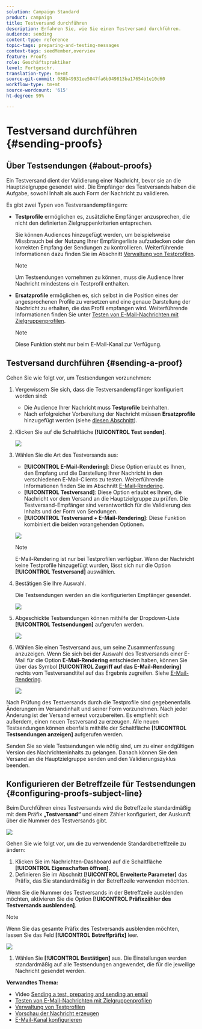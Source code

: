 ```yaml
---
solution: Campaign Standard
product: campaign
title: Testversand durchführen
description: Erfahren Sie, wie Sie einen Testversand durchführen.
audience: sending
content-type: reference
topic-tags: preparing-and-testing-messages
context-tags: seedMember,overview
feature: Proofs
role: Geschäftspraktiker
level: Fortgeschr.
translation-type: tm+mt
source-git-commit: 088b49931ee5047fa6b949813ba17654b1e10d60
workflow-type: tm+mt
source-wordcount: '615'
ht-degree: 99%

---
```



# Testversand durchführen {#sending-proofs}

## Über Testsendungen {#about-proofs}

Ein Testversand dient der Validierung einer Nachricht, bevor sie an die Hauptzielgruppe gesendet wird. Die Empfänger des Testversands haben die Aufgabe, sowohl Inhalt als auch Form der Nachricht zu validieren. 

Es gibt zwei Typen von Testversandempfängern:

* **Testprofile** ermöglichen es, zusätzliche Empfänger anzusprechen, die nicht den definierten Zielgruppenkriterien entsprechen.

   Sie können Audiences hinzugefügt werden, um beispielsweise Missbrauch bei der Nutzung Ihrer Empfängerliste aufzudecken oder den korrekten Empfang der Sendungen zu kontrollieren. Weiterführende Informationen dazu finden Sie im Abschnitt [Verwaltung von Testprofilen](../../audiences/using/managing-test-profiles.md).

   >[!NOTE]
   >
   >Um Testsendungen vornehmen zu können, muss die Audience Ihrer Nachricht mindestens ein Testprofil enthalten.

* **Ersatzprofile** ermöglichen es, sich selbst in die Position eines der angesprochenen Profile zu versetzen und eine genaue Darstellung der Nachricht zu erhalten, die das Profil empfangen wird. Weiterführende Informationen finden Sie unter [Testen von E-Mail-Nachrichten mit Zielgruppenprofilen](../../sending/using/testing-messages-using-target.md).

   >[!NOTE]
   >
   >Diese Funktion steht nur beim E-Mail-Kanal zur Verfügung.

## Testversand durchführen {#sending-a-proof}

Gehen Sie wie folgt vor, um Testsendungen vorzunehmen:

1. Vergewissern Sie sich, dass die Testversandempfänger konfiguriert worden sind:
   * Die Audience Ihrer Nachricht muss **Testprofile** beinhalten.
   * Nach erfolgreicher Vorbereitung der Nachricht müssen **Ersatzprofile** hinzugefügt werden (siehe [diesen Abschnitt](../../sending/using/testing-messages-using-target.md)).

1. Klicken Sie auf die Schaltfläche **[!UICONTROL Test senden]**.

   ![](assets/bat_select.png)

1. Wählen Sie die Art des Testversands aus:

   * **[!UICONTROL E-Mail-Rendering]**: Diese Option erlaubt es Ihnen, den Empfang und die Darstellung Ihrer Nachricht in den verschiedenen E-Mail-Clients zu testen. Weiterführende Informationen finden Sie im Abschnitt [E-Mail-Rendering](../../sending/using/email-rendering.md).
   * **[!UICONTROL Testversand]**: Diese Option erlaubt es Ihnen, die Nachricht vor dem Versand an die Hauptzielgruppe zu prüfen. Die Testversand-Empfänger sind verantwortlich für die Validierung des Inhalts und der Form von Sendungen.
   * **[!UICONTROL Testversand + E-Mail-Rendering]**: Diese Funktion kombiniert die beiden vorangehenden Optionen.

   ![](assets/bat_select1.png)

   >[!NOTE]
   >
   >E-Mail-Rendering ist nur bei Testprofilen verfügbar. Wenn der Nachricht keine Testprofile hinzugefügt wurden, lässt sich nur die Option **[!UICONTROL Testversand]** auswählen.

1. Bestätigen Sie Ihre Auswahl.

   Die Testsendungen werden an die konfigurierten Empfänger gesendet.

   ![](assets/bat_select2.png)

1. Abgeschickte Testsendungen können mithilfe der Dropdown-Liste **[!UICONTROL Testsendungen]** aufgerufen werden.

   ![](assets/bat_view.png)

1. Wählen Sie einen Testversand aus, um seine Zusammenfassung anzuzeigen. Wenn Sie sich bei der Auswahl des Testversands einer E-Mail für die Option **E-Mail-Rendering** entschieden haben, können Sie über das Symbol **[!UICONTROL Zugriff auf das E-Mail-Rendering]** rechts vom Testversandtitel auf das Ergebnis zugreifen. Siehe [E-Mail-Rendering](../../sending/using/email-rendering.md).

   ![](assets/bat_view2.png)

Nach Prüfung des Testversands durch die Testprofile sind gegebenenfalls Änderungen im Versandinhalt und seiner Form vorzunehmen. Nach jeder Änderung ist der Versand erneut vorzubereiten. Es empfiehlt sich außerdem, einen neuen Testversand zu erzeugen. Alle neuen Testsendungen können ebenfalls mithilfe der Schaltfläche **[!UICONTROL Testsendungen anzeigen]** aufgerufen werden.

Senden Sie so viele Testsendungen wie nötig sind, um zu einer endgültigen Version des Nachrichteninhalts zu gelangen. Danach können Sie den Versand an die Hauptzielgruppe senden und den Validierungszyklus beenden.

## Konfigurieren der Betreffzeile für Testsendungen {#configuring-proofs-subject-line}

Beim Durchführen eines Testversands wird die Betreffzeile standardmäßig mit dem Präfix **„Testversand“** und einem Zähler konfiguriert, der Auskunft über die Nummer des Testversands gibt.

![](assets/proof-prefix.png)

Gehen Sie wie folgt vor, um die zu verwendende Standardbetreffzeile zu ändern:

1. Klicken Sie im Nachrichten-Dashboard auf die Schaltfläche **[!UICONTROL Eigenschaften öffnen]**.
1. Definieren Sie im Abschnitt **[!UICONTROL Erweiterte Parameter]** das Präfix, das Sie standardmäßig in der Betreffzeile verwenden möchten.

Wenn Sie die Nummer des Testversands in der Betreffzeile ausblenden möchten, aktivieren Sie die Option **[!UICONTROL Präfixzähler des Testversands ausblenden]**.

>[!NOTE]
>
>Wenn Sie das gesamte Präfix des Testversands ausblenden möchten, lassen Sie das Feld **[!UICONTROL Betreffpräfix]** leer.

![](assets/proof-prefix-configuration.png)

1. Wählen Sie **[!UICONTROL Bestätigen]** aus. Die Einstellungen werden standardmäßig auf alle Testsendungen angewendet, die für die jeweilige Nachricht gesendet werden.

**Verwandtes Thema:**

* Video [Sending a test, preparing and sending an email](../../sending/using/get-started-sending-messages.md#video)
* [Testen von E-Mail-Nachrichten mit Zielgruppenprofilen](../../sending/using/testing-messages-using-target.md)
* [Verwaltung von Testprofilen](../../audiences/using/managing-test-profiles.md)
* [Vorschau der Nachricht erzeugen](../../sending/using/previewing-messages.md)
* [E-Mail-Kanal konfigurieren](../../administration/using/configuring-email-channel.md)
